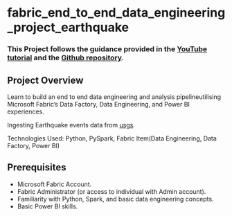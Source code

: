# fabric_end_to_end_data_engineering_project_earthquake

### This Project follows the guidance provided in the [YouTube tutorial](https://www.youtube.com/watch?v=Av44Nrhl05s) and the [Github repository](https://github.com/malvik01/Earthquake-Data-Engineering-Project-with-Microsoft-Fabric). 

## Project Overview
Learn to build an end to end data engineering and analysis pipelineutilising Microsoft Fabric’s Data Factory, Data Engineering, and Power BI experiences. 

Ingesting Earthquake events data from [usgs](https://earthquake.usgs.gov/). 

Technologies Used: Python, PySpark, Fabric Item(Data Engineering, Data Factory, Power BI)

## Prerequisites
- Microsoft Fabric Account.
- Fabric Administrator (or access to individual with Admin account).
- Familiarity with Python, Spark, and basic data engineering concepts.
- Basic Power BI skills.